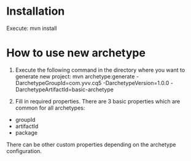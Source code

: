 Installation 
===========================
Execute:
    mvn install


How to use new archetype
========================

1. Execute the following command in the directory where you want to generate new project:
    mvn archetype:generate -DarchetypeGroupId=com.yvv.cq5 -DarchetypeVersion=1.0.0 -DarchetypeArtifactId=basic-archetype

2. Fill in required properties. There are 3 basic properties which are common for all archetypes:
- groupId
- artifactId
- package
 
There can be other custom properties depending on the archetype configuration.
